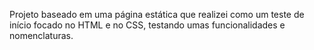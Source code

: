 Projeto baseado em uma página estática que realizei como um teste de início focado no HTML e no CSS, testando umas funcionalidades e nomenclaturas.
